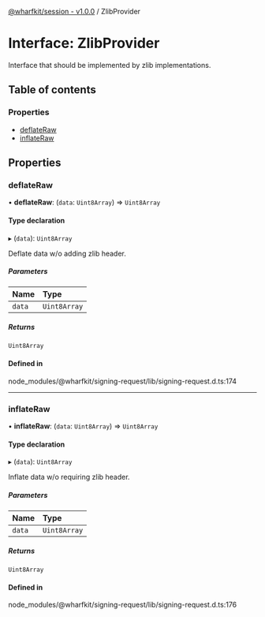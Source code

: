 [@wharfkit/session - v1.0.0](/docs/testREADME.md) / ZlibProvider

# Interface: ZlibProvider

Interface that should be implemented by zlib implementations.

## Table of contents

### Properties

- [deflateRaw](/docs/testinterfaces/ZlibProvider.md#deflateraw)
- [inflateRaw](/docs/testinterfaces/ZlibProvider.md#inflateraw)

## Properties

### deflateRaw

• **deflateRaw**: (`data`: `Uint8Array`) => `Uint8Array`

#### Type declaration

▸ (`data`): `Uint8Array`

Deflate data w/o adding zlib header.

##### Parameters

| Name | Type |
| :------ | :------ |
| `data` | `Uint8Array` |

##### Returns

`Uint8Array`

#### Defined in

node_modules/@wharfkit/signing-request/lib/signing-request.d.ts:174

___

### inflateRaw

• **inflateRaw**: (`data`: `Uint8Array`) => `Uint8Array`

#### Type declaration

▸ (`data`): `Uint8Array`

Inflate data w/o requiring zlib header.

##### Parameters

| Name | Type |
| :------ | :------ |
| `data` | `Uint8Array` |

##### Returns

`Uint8Array`

#### Defined in

node_modules/@wharfkit/signing-request/lib/signing-request.d.ts:176
